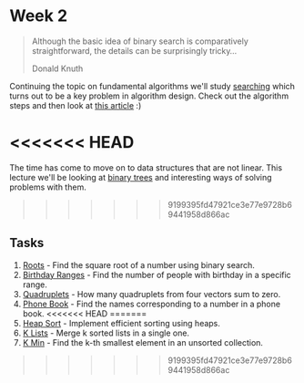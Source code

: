 # Week 2

> Although the basic idea of binary search is comparatively straightforward,
> the details can be surprisingly tricky…
>
> Donald Knuth

Continuing the topic on fundamental algorithms we'll study [searching](materials/searching.md)
which turns out to be a key problem in algorithm design. Check out the algorithm steps and
then look at [this article](http://googleresearch.blogspot.com/2006/06/extra-extra-read-all-about-it-nearly.html) :)

<<<<<<< HEAD
=======
The time has come to move on to data structures that are not linear. This lecture we'll
be looking at [binary trees](materials/binary_trees.md) and interesting ways of solving
problems with them.

>>>>>>> 9199395fd47921ce3e77e9728b69441958d866ac
## Tasks

1. [Roots](1-Roots/README.md) - Find the square root of a number using binary search.
1. [Birthday Ranges](2-Birthday-Ranges/README.md) - Find the number of people
with birthday in a specific range.
1. [Quadruplets](3-Quadruplets/README.md) - How many quadruplets from four
vectors sum to zero.
1. [Phone Book](4-Phone-Book/README.md) - Find the names corresponding to a number in
a phone book.
<<<<<<< HEAD
=======
1. [Heap Sort](5-Heap-Sort/README.md) - Implement efficient sorting using heaps.
1. [K Lists](6-K-Lists/README.md) - Merge k sorted lists in a single one.
1. [K Min](7-K-Min/README.md) - Find the k-th smallest element in an unsorted collection.
>>>>>>> 9199395fd47921ce3e77e9728b69441958d866ac
